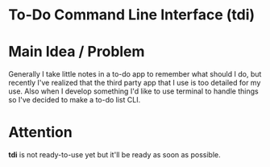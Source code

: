 # To-Do Command Line Interface (tdi)

# Main Idea / Problem

Generally I take little notes in a to-do app to remember what should I do, but recently I've realized that the third party app that I use is too detailed for my use. Also when I develop something I'd like to use terminal to handle things so I've decided to make a to-do list CLI. 

# Attention
**tdi** is not ready-to-use yet but it'll be ready as soon as possible.

